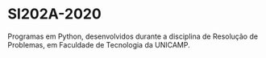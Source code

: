 # SI202A-2020
Programas em Python, desenvolvidos durante a disciplina de Resolução de Problemas, em Faculdade de Tecnologia da UNICAMP.
